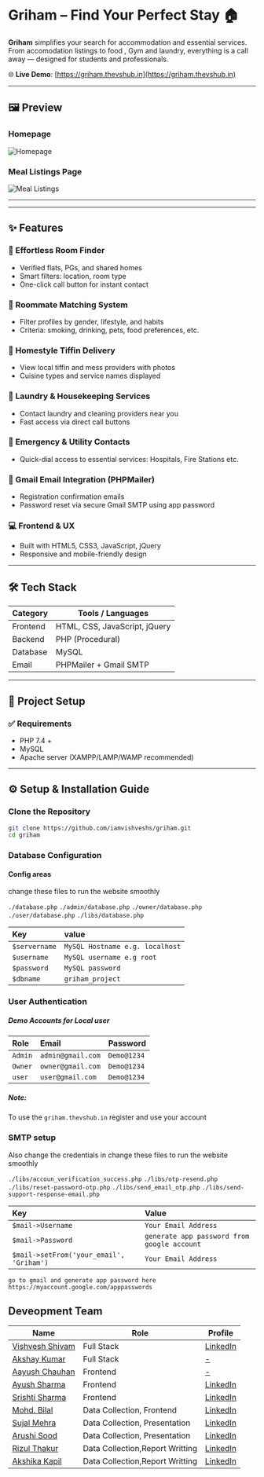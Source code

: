 # Griham – Find Your Perfect Stay 🏠

**Griham** simplifies your search for accommodation and essential services. From accomodation listings to food , Gym and laundry, everything is a call away — designed for students and professionals.


🌐 **Live Demo**: [https://griham.thevshub.in](https://griham.thevshub.in)
 
---

## 🖼 Preview

### Homepage
![Homepage](https://github.com/iamvishveshs/iamvishveshs.github.io/blob/main/assets/png/griham-homepage.png)

### Meal Listings Page
![Meal Listings](https://github.com/iamvishveshs/iamvishveshs.github.io/blob/main/assets/png/griham-services.png)

---
---

## ✨ Features

### 🏡 Effortless Room Finder
- Verified flats, PGs, and shared homes
- Smart filters: location, room type
- One-click call button for instant contact

### 👯 Roommate Matching System
- Filter profiles by gender, lifestyle, and habits
- Criteria: smoking, drinking, pets, food preferences, etc.

### 🍱 Homestyle Tiffin Delivery
- View local tiffin and mess providers with photos
- Cuisine types and service names displayed

### 🧺 Laundry & Housekeeping Services
- Contact laundry and cleaning providers near you
- Fast access via direct call buttons

### 🚨 Emergency & Utility Contacts
- Quick-dial access to essential services: Hospitals, Fire Stations etc.

### 📧 Gmail Email Integration (PHPMailer)
- Registration confirmation emails
- Password reset via secure Gmail SMTP using app password

### 💻 Frontend & UX
- Built with HTML5, CSS3, JavaScript, jQuery
- Responsive and mobile-friendly design

---

## 🛠️ Tech Stack

| Category   | Tools / Languages            |
|------------|------------------------------|
| Frontend   | HTML, CSS, JavaScript, jQuery|
| Backend    | PHP (Procedural)             |
| Database   | MySQL                        |
| Email      | PHPMailer + Gmail SMTP       |

---

## 🧩 Project Setup

### ✅ Requirements
- PHP 7.4 +
- MySQL
- Apache server (XAMPP/LAMP/WAMP recommended)
 
---

## ⚙️ Setup & Installation Guide

### Clone the Repository

```bash
git clone https://github.com/iamvishveshs/griham.git
cd griham
```
### Database Configuration

#### Config areas
change these files to run the website smoothly

`./database.php`
`./admin/database.php`
`./owner/database.php`
`./user/database.php`
`./libs/database.php`


| Key | value     | 
| :-------- | :------- | 
| `$servername` | `MySQL Hostname e.g. localhost` | 
| `$username` | `MySQL username e.g root` |
| `$password` | `MySQL password` |
| `$dbname` | `griham_project` |


### User Authentication

##### Demo Accounts for Local user


| Role | Email     | Password                |
| :-------- | :------- | :------------------------- |
| `Admin` | `admin@gmail.com` |  `Demo@1234`|
| `Owner` | `owner@gmail.com` |  `Demo@1234`|
| `user` | `user@gmail.com` |  `Demo@1234`|

##### Note:

To use the `griham.thevshub.in` register and use your account 



### SMTP setup
Also change the credentials in 
change these files to run the website smoothly

`./libs/accoun_verification_success.php`
`./libs/otp-resend.php`
`./libs/reset-password-otp.php`
`./libs/send_email_otp.php`
`./libs/send-support-response-email.php`

| Key | Value     | 
| :-------- | :------- |
| `$mail->Username` | `Your Email Address` | 
| `$mail->Password` | `generate app password from google account` |
| `$mail->setFrom('your_email', 'Griham')`| `Your Email Address`|

`go to gmail and generate app password here`
`https://myaccount.google.com/apppasswords` 


## Deveopment Team 
| Name                                                   | Role                   | Profile                                             |
| ------------------------------------------------------ | ---------------------- | --------------------------------------------------- |
| [Vishvesh Shivam](https://github.com/iamvishveshs)      | Full Stack | [LinkedIn](www.linkedin.com/in/iamvishveshs)           |
| [Akshay Kumar](https://github.com/ak-11bhardwaj) | Full Stack    | [-](#) |
| [Aayush Chauhan](#)        | Frontend      | [-](#)          |
| [Ayush Sharma](https://github.com/Ayusharma24)   | Frontend    | [LinkedIn](https://www.linkedin.com/in/ayush-sharma-student)  |
| [Srishti Sharma](https://github.com/SrishtiSharma645)   | Frontend    | [LinkedIn](https://www.linkedin.com/in/srishti-sharma-1593452b2)  |
| [Mohd. Bilal](#)   | Data Collection, Frontend   | [LinkedIn](https://www.linkedin.com/in/mohd-bilal-264831339)  |
| [Sujal Mehra](https://github.com/Sujal-Hawkeye)   | Data Collection, Presentation  | [LinkedIn](https://www.linkedin.com/in/sujal-mehra--)  |
| [Arushi Sood](#)   | Data Collection, Presentation  | [LinkedIn](https://www.linkedin.com/in/arushi-sood-975aa2269)  |
| [Rizul Thakur](#)   | Data Collection,Report Writting   | [LinkedIn](https://www.linkedin.com/in/rizul-thakur-a5bb57289)  |
| [Akshika Kapil](#)   | Data Collection,Report Writting   | [LinkedIn](https://www.linkedin.com/in/akshika-kapil-a62b09289)  |
